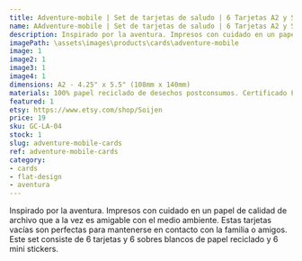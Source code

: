 ```yaml
---
title: Adventure-mobile | Set de tarjetas de saludo | 6 Tarjetas A2 y Sobres y Stickers
name: AAdventure-mobile | Set de tarjetas de saludo | 6 Tarjetas A2 y Sobres y Stickers
description: Inspirado por la aventura. Impresos con cuidado en un papel de calidad de archivo que a la vez es amigable con el medio ambiente. Estas tarjetas vacías son perfectas para mantenerse en contacto con la familia o amigos. Este set consiste de 6 tarjetas y 6 sobres blancos de papel reciclado y 6 mini stickers.
imagePath: \assets\images\products\cards\adventure-mobile
image: 1
image2: 1
image3: 1
image4: 1
dimensions: A2 - 4.25" x 5.5" (108mm x 140mm)
materials: 100% papel reciclado de desechos postconsumos. Certificado FSC.
featured: 1
etsy: https://www.etsy.com/shop/Soijen
price: 19
sku: GC-LA-04
stock: 1
slug: adventure-mobile-cards
ref: adventure-mobile-cards
category:
- cards
- flat-design
- aventura
---
```

Inspirado por la aventura. Impresos con cuidado en un papel de calidad de archivo que a la vez es amigable con el medio ambiente. Estas tarjetas vacías son perfectas para mantenerse en contacto con la familia o amigos. Este set consiste de 6 tarjetas y 6 sobres blancos de papel reciclado y 6 mini stickers.
